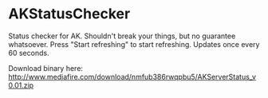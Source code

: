# AKStatusChecker

Status checker for AK. Shouldn't break your things, but no guarantee whatsoever.
Press "Start refreshing" to start refreshing. Updates once every 60 seconds.

Download binary here: http://www.mediafire.com/download/nmfub386rwqpbu5/AKServerStatus_v0.01.zip
